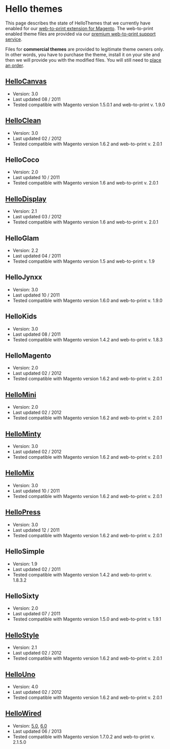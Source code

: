 # Hello themes #

This page describes the state of HelloThemes that we currently have enabled for our [web-to-print extension for Magento](http://www.magentocommerce.com/magento-connect/web-to-print-and-dynamic-imaging.html). The web-to-print enabled theme files are provided via our [premium web-to-print support service](http://www.zetaprints.com/premium/index.php/web-to-print-support/hello-themes-customization.html).

Files for **commercial themes** are provided to legitimate theme owners only. In other words, you have to purchase the theme, install it on your site and then we will provide you with the modified files. You will still need to [place an order](http://www.zetaprints.com/premium/index.php/web-to-print-support/hello-themes-customization.html).


## [HelloCanvas](http://www.zetaprints.com/magento/?__theme=default_hellocanvas) ##
  * Version: 3.0
  * Last updated 08 / 2011
  * Tested compatible with Magento version 1.5.0.1 and web-to-print v. 1.9.0


## [HelloClean](http://www.zetaprints.com/magento/index.php/?__theme=default_helloclean) ##
  * Version: 3.0
  * Last updated 02 / 2012
  * Tested compatible with Magento version 1.6.2 and web-to-print v. 2.0.1


## HelloCoco ##
  * Version: 2.0
  * Last updated 10 / 2011
  * Tested compatible with Magento version 1.6 and web-to-print v. 2.0.1


## [HelloDisplay](http://www.zetaprints.com/magento/index.php/?__theme=default_hellodisplay) ##
  * Version: 2.1
  * Last updated 03 / 2012
  * Tested compatible with Magento version 1.6 and web-to-print v. 2.0.1


## HelloGlam ##
  * Version: 2.2
  * Last updated 04 / 2011
  * Tested compatible with Magento version 1.5 and web-to-print v. 1.9


## HelloJynxx ##
  * Version: 3.0
  * Last updated 10 / 2011
  * Tested compatible with Magento version 1.6.0 and web-to-print v. 1.9.0


## HelloKids ##
  * Version: 3.0
  * Last updated 08 / 2011
  * Tested compatible with Magento version 1.4.2 and web-to-print v. 1.8.3


## HelloMagento ##
  * Version: 2.0
  * Last updated 02 / 2012
  * Tested compatible with Magento version 1.6.2 and web-to-print v. 2.0.1


## [HelloMini](http://www.zetaprints.com/magento/index.php/?__theme=default_hellomini) ##
  * Version: 2.0
  * Last updated 02 / 2012
  * Tested compatible with Magento version 1.6.2 and web-to-print v. 2.0.1


## [HelloMinty](http://www.zetaprints.com/magento/index.php/?__theme=default_hellominty) ##
  * Version: 3.0
  * Last updated 02 / 2012
  * Tested compatible with Magento version 1.6.2 and web-to-print v. 2.0.1


## [HelloMix](http://www.zetaprints.com/magento/index.php/?__theme=default_hellomix) ##
  * Version: 3.0
  * Last updated 10 / 2011
  * Tested compatible with Magento version 1.6.2 and web-to-print v. 2.0.1


## [HelloPress](http://www.zetaprints.com/magento/index.php/?__theme=default_hellopress) ##
  * Version: 3.0
  * Last updated 12 / 2011
  * Tested compatible with Magento version 1.6.2 and web-to-print v. 2.0.1


## HelloSimple ##
  * Version: 1.9
  * Last updated 02 / 2011
  * Tested compatible with Magento version 1.4.2 and web-to-print v. 1.8.3.2


## HelloSixty ##
  * Version: 2.0
  * Last updated 07 / 2011
  * Tested compatible with Magento version 1.5.0 and web-to-print v. 1.9.1


## [HelloStyle](http://www.zetaprints.com/magento/index.php/?__theme=default_hellostyle) ##
  * Version: 2.1
  * Last updated 02 / 2012
  * Tested compatible with Magento version 1.6.2 and web-to-print v. 2.0.1


## [HelloUno](http://www.zetaprints.com/magento/?__theme=default_hellouno) ##
  * Version: 4.0
  * Last updated 02 / 2012
  * Tested compatible with Magento version 1.6.2 and web-to-print v. 2.0.1


## [HelloWired](http://www.zetaprints.com/magento/?__theme=default_hellowired) ##
  * Version: [5.0](https://magento-w2p.googlecode.com/files/hellowired-5.0-w2p.zip), [6.0](https://magento-w2p.googlecode.com/files/hellowired-6.0-w2p.zip)
  * Last updated 06 / 2013
  * Tested compatible with Magento version 1.7.0.2 and web-to-print v. 2.1.5.0